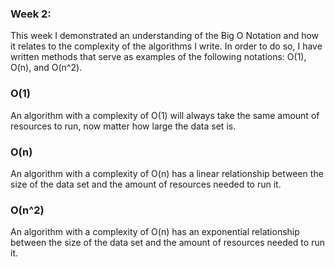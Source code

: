 ### Week 2:
This week I demonstrated an understanding of the Big O Notation and how it relates to the complexity of the algorithms I write. In order to do so, I have written methods that serve as examples of the following notations: O(1), O(n), and O(n^2). 

### O(1)
An algorithm with a complexity of O(1) will always take the same amount of resources to run, now matter how large the data set is. 

### O(n)
An algorithm with a complexity of O(n) has a linear relationship between the size of the data set and the amount of resources needed to run it.

### O(n^2)
An algorithm with a complexity of O(n) has an exponential relationship between the size of the data set and the amount of resources needed to run it.
